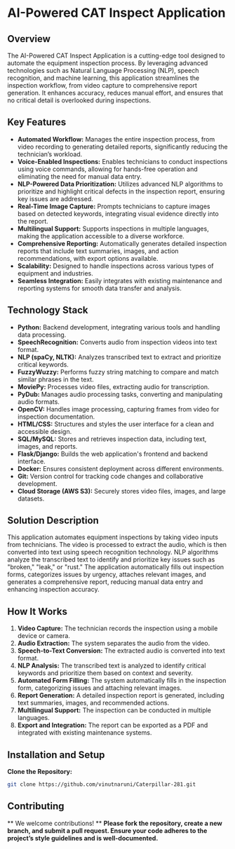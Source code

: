 # AI-Powered CAT Inspect Application

## Overview

The AI-Powered CAT Inspect Application is a cutting-edge tool designed to automate the equipment inspection process. By leveraging advanced technologies such as Natural Language Processing (NLP), speech recognition, and machine learning, this application streamlines the inspection workflow, from video capture to comprehensive report generation. It enhances accuracy, reduces manual effort, and ensures that no critical detail is overlooked during inspections.

## Key Features

- **Automated Workflow:** Manages the entire inspection process, from video recording to generating detailed reports, significantly reducing the technician’s workload.
- **Voice-Enabled Inspections:** Enables technicians to conduct inspections using voice commands, allowing for hands-free operation and eliminating the need for manual data entry.
- **NLP-Powered Data Prioritization:** Utilizes advanced NLP algorithms to prioritize and highlight critical defects in the inspection report, ensuring key issues are addressed.
- **Real-Time Image Capture:** Prompts technicians to capture images based on detected keywords, integrating visual evidence directly into the report.
- **Multilingual Support:** Supports inspections in multiple languages, making the application accessible to a diverse workforce.
- **Comprehensive Reporting:** Automatically generates detailed inspection reports that include text summaries, images, and action recommendations, with export options available.
- **Scalability:** Designed to handle inspections across various types of equipment and industries.
- **Seamless Integration:** Easily integrates with existing maintenance and reporting systems for smooth data transfer and analysis.

## Technology Stack

- **Python:** Backend development, integrating various tools and handling data processing.
- **SpeechRecognition:** Converts audio from inspection videos into text format.
- **NLP (spaCy, NLTK):** Analyzes transcribed text to extract and prioritize critical keywords.
- **FuzzyWuzzy:** Performs fuzzy string matching to compare and match similar phrases in the text.
- **MoviePy:** Processes video files, extracting audio for transcription.
- **PyDub:** Manages audio processing tasks, converting and manipulating audio formats.
- **OpenCV:** Handles image processing, capturing frames from video for inspection documentation.
- **HTML/CSS:** Structures and styles the user interface for a clean and accessible design.
- **SQL/MySQL:** Stores and retrieves inspection data, including text, images, and reports.
- **Flask/Django:** Builds the web application's frontend and backend interface.
- **Docker:** Ensures consistent deployment across different environments.
- **Git:** Version control for tracking code changes and collaborative development.
- **Cloud Storage (AWS S3):** Securely stores video files, images, and large datasets.

## Solution Description

This application automates equipment inspections by taking video inputs from technicians. The video is processed to extract the audio, which is then converted into text using speech recognition technology. NLP algorithms analyze the transcribed text to identify and prioritize key issues such as "broken," "leak," or "rust." The application automatically fills out inspection forms, categorizes issues by urgency, attaches relevant images, and generates a comprehensive report, reducing manual data entry and enhancing inspection accuracy.

## How It Works

1. **Video Capture:** The technician records the inspection using a mobile device or camera.
2. **Audio Extraction:** The system separates the audio from the video.
3. **Speech-to-Text Conversion:** The extracted audio is converted into text format.
4. **NLP Analysis:** The transcribed text is analyzed to identify critical keywords and prioritize them based on context and severity.
5. **Automated Form Filling:** The system automatically fills in the inspection form, categorizing issues and attaching relevant images.
6. **Report Generation:** A detailed inspection report is generated, including text summaries, images, and recommended actions.
7. **Multilingual Support:** The inspection can be conducted in multiple languages.
8. **Export and Integration:** The report can be exported as a PDF and integrated with existing maintenance systems.


## Installation and Setup

**Clone the Repository:**
   ```bash
   git clone https://github.com/vinutnaruni/Caterpillar-281.git
 ```


## Contributing

** We welcome contributions! **
**Please fork the repository, create a new branch, and submit a pull request. Ensure your code adheres to the project’s style guidelines and is well-documented.**

